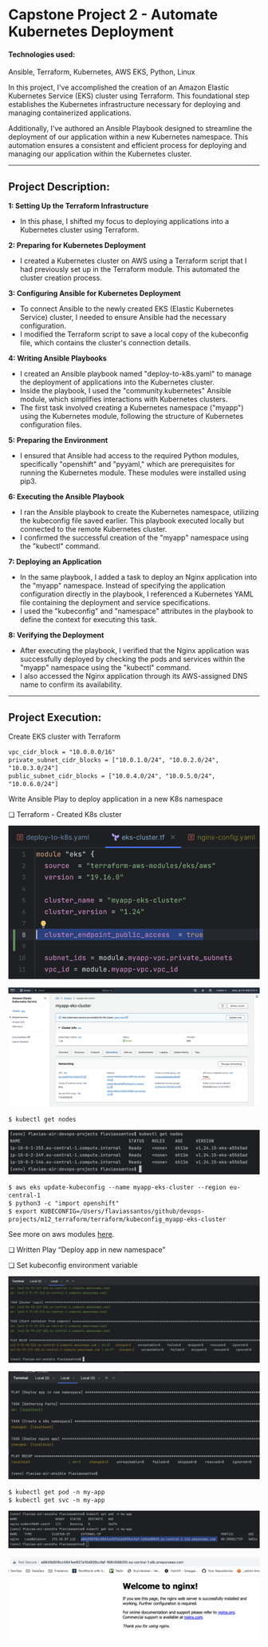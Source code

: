 # Capstone Project 2 - Automate Kubernetes Deployment

#### Technologies used:

Ansible, Terraform, Kubernetes, AWS EKS, Python, Linux


In this project, I've accomplished the creation of an Amazon Elastic Kubernetes Service (EKS) cluster using Terraform. This foundational step establishes the Kubernetes infrastructure necessary for deploying and managing containerized applications.

Additionally, I've authored an Ansible Playbook designed to streamline the deployment of our application within a new Kubernetes namespace. This automation ensures a consistent and efficient process for deploying and managing our application within the Kubernetes cluster.

---

## Project Description:

**1: Setting Up the Terraform Infrastructure**
   - In this phase, I shifted my focus to deploying applications into a Kubernetes cluster using Terraform.

**2: Preparing for Kubernetes Deployment**
   - I created a Kubernetes cluster on AWS using a Terraform script that I had previously set up in the Terraform module. This automated the cluster creation process.

**3: Configuring Ansible for Kubernetes Deployment**
   - To connect Ansible to the newly created EKS (Elastic Kubernetes Service) cluster, I needed to ensure Ansible had the necessary configuration.
   - I modified the Terraform script to save a local copy of the kubeconfig file, which contains the cluster's connection details.

**4: Writing Ansible Playbooks**
   - I created an Ansible playbook named "deploy-to-k8s.yaml" to manage the deployment of applications into the Kubernetes cluster.
   - Inside the playbook, I used the "community.kubernetes" Ansible module, which simplifies interactions with Kubernetes clusters.
   - The first task involved creating a Kubernetes namespace ("myapp") using the Kubernetes module, following the structure of Kubernetes configuration files.

**5: Preparing the Environment**
   - I ensured that Ansible had access to the required Python modules, specifically "openshift" and "pyyaml," which are prerequisites for running the Kubernetes module. These modules were installed using pip3.

**6: Executing the Ansible Playbook**
   - I ran the Ansible playbook to create the Kubernetes namespace, utilizing the kubeconfig file saved earlier. This playbook executed locally but connected to the remote Kubernetes cluster.
   - I confirmed the successful creation of the "myapp" namespace using the "kubectl" command.

**7: Deploying an Application**
   - In the same playbook, I added a task to deploy an Nginx application into the "myapp" namespace. Instead of specifying the application configuration directly in the playbook, I referenced a Kubernetes YAML file containing the deployment and service specifications.
   - I used the "kubeconfig" and "namespace" attributes in the playbook to define the context for executing this task.

**8: Verifying the Deployment**
   - After executing the playbook, I verified that the Nginx application was successfully deployed by checking the pods and services within the "myapp" namespace using the "kubectl" command.
   - I also accessed the Nginx application through its AWS-assigned DNS name to confirm its availability.

---

## Project Execution:

Create EKS cluster with Terraform

```
vpc_cidr_block = "10.0.0.0/16"
private_subnet_cidr_blocks = ["10.0.1.0/24", "10.0.2.0/24", "10.0.3.0/24"]
public_subnet_cidr_blocks = ["10.0.4.0/24", "10.0.5.0/24", "10.0.6.0/24"]

```
Write Ansible Play to deploy application in a new K8s
namespace

❏ Terraform - Created K8s cluster

![-](img/endpoint-net.png) 

![-](img/endpoint.png)  

```
$ kubectl get nodes
```

![-](img/getnodes.png)  

```
$ aws eks update-kubeconfig --name myapp-eks-cluster --region eu-central-1
$ python3 -c "import openshift"
$ export KUBECONFIG=/Users/flaviassantos/github/devops-projects/m12_terraform/terraform/kubeconfig_myapp-eks-cluster
```

See more on aws modules [here](https://registry.terraform.io/modules/terraform-aws-modules/eks/aws/latest#input_cluster_endpoint_public_access).

❏ Written Play “Deploy app in new namespace”

❏ Set kubeconfig environment variable

![-](img/ansible.png)
 
![-](img/playbook.png) 

```
$ kubectl get pod -n my-app
$ kubectl get svc -n my-app
```

![-](img/kubectl.png) 

![-](img/nginx-running.png)   

